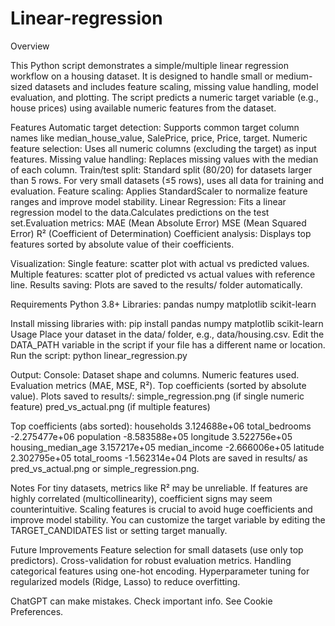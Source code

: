 # Linear-regression
Overview

This Python script demonstrates a simple/multiple linear regression workflow on a housing dataset. 
It is designed to handle small or medium-sized datasets and includes feature scaling, missing value handling, model evaluation, and plotting.
The script predicts a numeric target variable (e.g., house prices) using available numeric features from the dataset.

Features
Automatic target detection: Supports common target column names like median_house_value, SalePrice, price, Price, target.
Numeric feature selection: Uses all numeric columns (excluding the target) as input features.
Missing value handling: Replaces missing values with the median of each column.
Train/test split:
Standard split (80/20) for datasets larger than 5 rows.
For very small datasets (≤5 rows), uses all data for training and evaluation.
Feature scaling: Applies StandardScaler to normalize feature ranges and improve model stability.
Linear Regression:
Fits a linear regression model to the data.Calculates predictions on the test set.Evaluation metrics:
MAE (Mean Absolute Error)
MSE (Mean Squared Error)
R² (Coefficient of Determination)
Coefficient analysis: Displays top features sorted by absolute value of their coefficients.

Visualization:
Single feature: scatter plot with actual vs predicted values.
Multiple features: scatter plot of predicted vs actual values with reference line.
Results saving: Plots are saved to the results/ folder automatically.

Requirements
Python 3.8+
Libraries:
pandas
numpy
matplotlib
scikit-learn

Install missing libraries with:
pip install pandas numpy matplotlib scikit-learn
Usage
Place your dataset in the data/ folder, e.g., data/housing.csv.
Edit the DATA_PATH variable in the script if your file has a different name or location.
Run the script:
python linear_regression.py

Output:
Console:
Dataset shape and columns.
Numeric features used.
Evaluation metrics (MAE, MSE, R²).
Top coefficients (sorted by absolute value).
Plots saved to results/:
simple_regression.png (if single numeric feature)
pred_vs_actual.png (if multiple features)


Top coefficients (abs sorted):
households            3.124688e+06
total_bedrooms       -2.275477e+06
population           -8.583588e+05
longitude             3.522756e+05
housing_median_age    3.157217e+05
median_income        -2.666006e+05
latitude              2.302795e+05
total_rooms          -1.562314e+04
Plots are saved in results/ as pred_vs_actual.png or simple_regression.png.

Notes
For tiny datasets, metrics like R² may be unreliable.
If features are highly correlated (multicollinearity), coefficient signs may seem counterintuitive.
Scaling features is crucial to avoid huge coefficients and improve model stability.
You can customize the target variable by editing the TARGET_CANDIDATES list or setting target manually.

Future Improvements
Feature selection for small datasets (use only top predictors).
Cross-validation for robust evaluation metrics.
Handling categorical features using one-hot encoding.
Hyperparameter tuning for regularized models (Ridge, Lasso) to reduce overfitting.


ChatGPT can make mistakes. Check important info. See Cookie Preferences.
